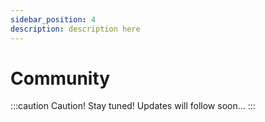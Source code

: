 ```yaml
---
sidebar_position: 4
description: description here
---
```


# Community

:::caution Caution!
Stay tuned! Updates will follow soon...
:::
